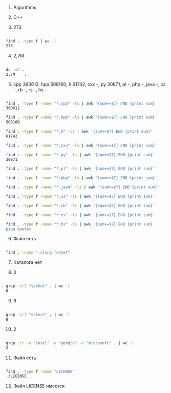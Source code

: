1) Algorithms

2) C++

3) 273
```sh

find . -type f | wc -l
273 
```

4) 2,7M  .

```sh

du -sh .
2,7M	.
```

5) cpp 360612, hpp 508160, h 61742, cxx -, py 30871, pl -, php -, java -, cs -, rb -, rs -, hs -

```sh

find . -type f -name "*.cpp" -ls | awk '{sum+=$7} END {print sum}'
360612

find . -type f -name "*.hpp" -ls | awk '{sum+=$7} END {print sum}'
508160

find . -type f -name "*.h" -ls | awk '{sum+=$7} END {print sum}'
61742

find . -type f -name "*.cxx" -ls | awk '{sum+=$7} END {print sum}'

find . -type f -name "*.py" -ls | awk '{sum+=$7} END {print sum}'
30871

find . -type f -name "*.pl" -ls | awk '{sum+=$7} END {print sum}'

find . -type f -name "*.php" -ls | awk '{sum+=$7} END {print sum}'

find . -type f -name "*.java" -ls | awk '{sum+=$7} END {print sum}' 

find . -type f -name "*.cs" -ls | awk '{sum+=$7} END {print sum}'

find . -type f -name "*.rb" -ls | awk '{sum+=$7} END {print sum}'

find . -type f -name "*.rs" -ls | awk '{sum+=$7} END {print sum}'

find . -type f -name "*.hs" -ls | awk '{sum+=$7} END {print sum} 
pipe quote> 
```

6) Файл есть
```sh

find . -name ".clang-format"
```

7) Каталога нет

8) 0
```sh

grep -irl "socket" . | wc -l
0
```

9) 8
```sh

grep -irl "select" . | wc -l
8
```

10) 2
```sh

grep -ir -e "intel" -e "google" -e "microsoft" . | wc -l 
2
```

11) Файл есть
```sh

find . -type f -name "LICENSE" 
./LICENSE
```
12) Файл LICENSE имеется










